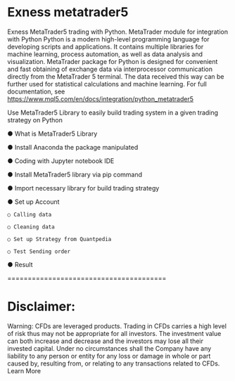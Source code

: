 # Exness metatrader5
Exness MetaTrader5 trading with Python.
MetaTrader module for integration with Python
Python is a modern high-level programming language for developing scripts and applications. It contains multiple libraries for machine learning, process automation, as well as data analysis and visualization.
MetaTrader package for Python is designed for convenient and fast obtaining of exchange data via interprocessor communication directly from the MetaTrader 5 terminal. The data received this way can be further used for statistical calculations and machine learning.
For full documentation, see https://www.mql5.com/en/docs/integration/python_metatrader5

Use MetaTrader5 Library to easily build trading system in a given trading strategy on Python

● What is MetaTrader5 Library

● Install Anaconda the package manipulated

● Coding with Jupyter notebook IDE

● Install MetaTrader5 library via pip command

● Import necessary library for build trading strategy

● Set up Account

    ○ Calling data
  
    ○ Cleaning data
  
    ○ Set up Strategy from Quantpedia
  
    ○ Test Sending order
  
● Result

=======================================

# Disclaimer:
Warning: CFDs are leveraged products. Trading in CFDs carries a high level of risk thus may not be appropriate for all investors. The investment value can both increase and decrease and the investors may lose all their invested capital. Under no circumstances shall the Company have any liability to any person or entity for any loss or damage in whole or part caused by, resulting from, or relating to any transactions related to CFDs. Learn More
